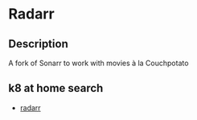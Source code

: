 # Radarr

## Description

A fork of Sonarr to work with movies à la Couchpotato

## k8 at home search

- [radarr](https://nanne.dev/k8s-at-home-search/#/radarr)
